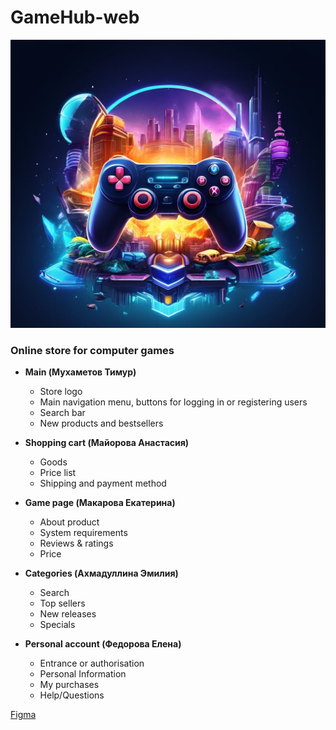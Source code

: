 # GameHub-web

![Logo Image](gamehub.jpeg)

### Online store for computer games

- **Main (Мухаметов Тимур)**

  - Store logo
  - Main navigation menu, buttons for logging in or registering users
  - Search bar
  - New products and bestsellers

- **Shopping cart (Майорова Анастасия)**

  - Goods
  - Price list
  - Shipping and payment method

- **Game page (Макарова Екатерина)**

  - About product
  - System requirements
  - Reviews & ratings
  - Price

- **Categories (Ахмадуллина Эмилия)**

  - Search
  - Top sellers
  - New releases
  - Specials

- **Personal account (Федорова Елена)**
  - Entrance or authorisation
  - Personal Information
  - My purchases
  - Help/Questions

[Figma](https://www.figma.com/file/qURRXeUGf5GBGJcVyZkoyr/main_sheet?type=design&node-id=0%3A1&mode=design&t=2EXSWHVVS405mJid-1)
